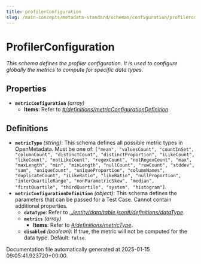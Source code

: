 ```yaml
---
title: profilerConfiguration
slug: /main-concepts/metadata-standard/schemas/configuration/profilerconfiguration
---
```


# ProfilerConfiguration

*This schema defines the profiler configuration. It is used to configure globally the metrics to compute for specific data types.*

## Properties

- **`metricConfiguration`** *(array)*
  - **Items**: Refer to *[#/definitions/metricConfigurationDefinition](#definitions/metricConfigurationDefinition)*.
## Definitions

- **`metricType`** *(string)*: This schema defines all possible metric types in OpenMetadata. Must be one of: `["mean", "valuesCount", "countInSet", "columnCount", "distinctCount", "distinctProportion", "iLikeCount", "likeCount", "notLikeCount", "regexCount", "notRegexCount", "max", "maxLength", "min", "minLength", "nullCount", "rowCount", "stddev", "sum", "uniqueCount", "uniqueProportion", "columnNames", "duplicateCount", "iLikeRatio", "likeRatio", "nullProportion", "interQuartileRange", "nonParametricSkew", "median", "firstQuartile", "thirdQuartile", "system", "histogram"]`.
- **`metricConfigurationDefinition`** *(object)*: This schema defines the parameters that can be passed for a Test Case. Cannot contain additional properties.
  - **`dataType`**: Refer to *[../entity/data/table.json#/definitions/dataType](#/entity/data/table.json#/definitions/dataType)*.
  - **`metrics`** *(array)*
    - **Items**: Refer to *[#/definitions/metricType](#definitions/metricType)*.
  - **`disabled`** *(boolean)*: If true, the metric will not be computed for the data type. Default: `false`.


Documentation file automatically generated at 2025-01-15 09:05:41.923720+00:00.
